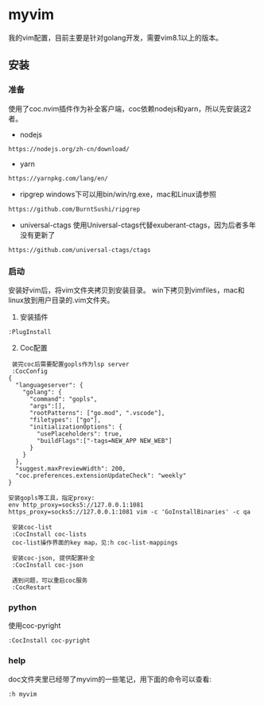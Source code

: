 # myvim
我的vim配置，目前主要是针对golang开发，需要vim8.1以上的版本。

## 安装

### 准备
使用了coc.nvim插件作为补全客户端，coc依赖nodejs和yarn，所以先安装这2者。<br>
+ nodejs
```
https://nodejs.org/zh-cn/download/
```

+ yarn
```
https://yarnpkg.com/lang/en/
```
+ ripgrep
windows下可以用bin/win/rg.exe，mac和Linux请参照
```
https://github.com/BurntSushi/ripgrep
```
+ universal-ctags
使用Universal-ctags代替exuberant-ctags，因为后者多年没有更新了
```
https://github.com/universal-ctags/ctags
```

### 启动
安装好vim后，将vim文件夹拷贝到安装目录。
win下拷贝到vimfiles，mac和linux放到用户目录的.vim文件夹。<br>
1. 安装插件
```
:PlugInstall
```
2. Coc配置
```
 装完coc后需要配置gopls作为lsp server
 :CocConfig
{
  "languageserver": {
    "golang": {
      "command": "gopls",
      "args":[],
      "rootPatterns": ["go.mod", ".vscode"],
      "filetypes": ["go"],
      "initializationOptions": {
        "usePlaceholders": true,
        "buildFlags":["-tags=NEW_APP NEW_WEB"]
      }
    }
  },
  "suggest.maxPreviewWidth": 200,
  "coc.preferences.extensionUpdateCheck": "weekly"
}

安装gopls等工具，指定proxy:
env http_proxy=socks5://127.0.0.1:1081 https_proxy=socks5://127.0.0.1:1081 vim -c 'GoInstallBinaries' -c qa

 安装coc-list
 :CocInstall coc-lists
 coc-list操作界面的key map，见:h coc-list-mappings

 安装coc-json, 提供配置补全
 :CocInstall coc-json

 遇到问题，可以重启coc服务
 :CocRestart
```
### python
使用coc-pyright
```
:CocInstall coc-pyright

```

### help
doc文件夹里已经带了myvim的一些笔记，用下面的命令可以查看:
```
:h myvim
```
